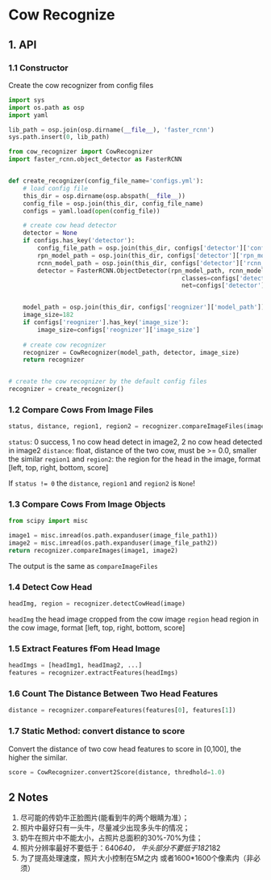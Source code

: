 # Cow Recognize 

## 1. API

### 1.1 Constructor

Create the cow recognizer from config files

```python
import sys
import os.path as osp
import yaml

lib_path = osp.join(osp.dirname(__file__), 'faster_rcnn')
sys.path.insert(0, lib_path)

from cow_recognizer import CowRecognizer
import faster_rcnn.object_detector as FasterRCNN


def create_recognizer(config_file_name='configs.yml'):
    # load config file
    this_dir = osp.dirname(osp.abspath(__file__))
    config_file = osp.join(this_dir, config_file_name)
    configs = yaml.load(open(config_file))

    # create cow head detector
    detector = None
    if configs.has_key('detector'):
        config_file_path = osp.join(this_dir, configs['detector']['config_file_path'])
        rpn_model_path = osp.join(this_dir, configs['detector']['rpn_model_path'])
        rcnn_model_path = osp.join(this_dir, configs['detector']['rcnn_model_path'])
        detector = FasterRCNN.ObjectDetector(rpn_model_path, rcnn_model_path, config_file_path,
                                                classes=configs['detector']['classes'],
                                                net=configs['detector']['net'])


    model_path = osp.join(this_dir, configs['reognizer']['model_path'])
    image_size=182
    if configs['reognizer'].has_key('image_size'):
        image_size=configs['reognizer']['image_size']
    
    # create cow recognizer
    recognizer = CowRecognizer(model_path, detector, image_size)
    return recognizer


# create the cow recognizer by the default config files
recognizer = create_recognizer()

```


### 1.2  Compare Cows From Image Files

```python
status, distance, region1, region2 = recognizer.compareImageFiles(image1_path, image2_path)
```

`status`: 0 success, 1 no cow head detect in image2, 2 no cow head detected in image2
`distance`: float, distance of the two cow, must be >= 0.0, smaller the similar
`region1` and `region2`: the region for the head in the image, format [left, top, right, bottom, score]

If `status != 0` the `distance`, `region1` and `region2` is `None`!


### 1.3 Compare Cows From Image Objects

```python
from scipy import misc

image1 = misc.imread(os.path.expanduser(image_file_path1))
image2 = misc.imread(os.path.expanduser(image_file_path2))
return recognizer.compareImages(image1, image2)
```

The output is the same as `compareImageFiles`


### 1.4 Detect Cow Head

```python
headImg, region = recognizer.detectCowHead(image)
```

`headImg` the head image cropped from the cow image
`region` head region in the cow image, format [left, top, right, bottom, score]


### 1.5 Extract Features fFom Head Image

```python
headImgs = [headImg1, headImag2, ...]
features = recognizer.extractFeatures(headImgs)
```


### 1.6 Count The Distance Between Two Head Features

```python
distance = recognizer.compareFeatures(features[0], features[1])
```


### 1.7 Static Method: convert distance to score

Convert the distance of two cow head features to score in [0,100], the higher the similar.

```python
score = CowRecognizer.convert2Score(distance, thredhold=1.0)
```


## 2 Notes

1. 尽可能的传奶牛正脸图片(能看到牛的两个眼睛为准）；     
1. 照片中最好只有一头牛，尽量减少出现多头牛的情况；     
1. 奶牛在照片中不能太小，占照片总面积的30%-70%为佳；
1. 照片分辨率最好不要低于：640*640， 牛头部分不要低于182*182
1. 为了提高处理速度，照片大小控制在5M之内 或者1600*1600个像素内（非必须）  
